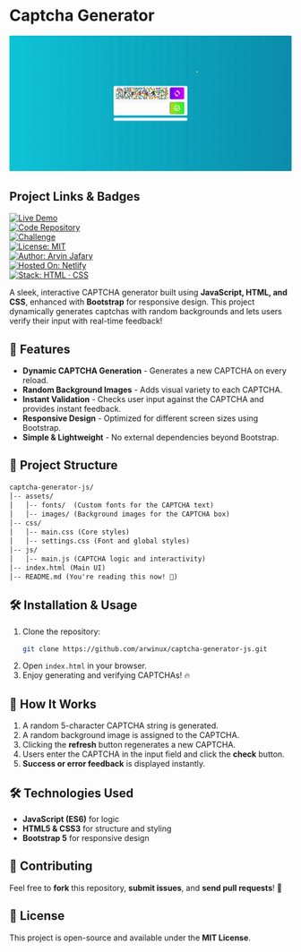 # Captcha Generator

<img src="./design/readme.gif">

## Project Links & Badges

<div style="text-align:left;">

[![Live Demo](https://img.shields.io/badge/Live-Demo-cc3333?style=for-the-badge)](https://02-junior-captcha-generator.netlify.app/)  
[![Code Repository](https://img.shields.io/badge/Code-Repository-d46b2a?style=for-the-badge)](https://github.com/arwinux/frontend-journey/tree/main/02-junior/captcha-generator)  
[![Challenge](https://img.shields.io/badge/Challenge-Persoanl-c7b000?style=for-the-badge&logoColor=white)](#)  
[![License: MIT](https://img.shields.io/badge/License-MIT-11bb33?style=for-the-badge)](https://opensource.org/licenses/MIT)  
[![Author: Arvin Jafary](https://img.shields.io/badge/Author-Arvin%20Jafary-3366cc?style=for-the-badge)](https://github.com/arwinux)  
[![Hosted On: Netlify](https://img.shields.io/badge/Hosted-Netlify-9933cc?style=for-the-badge)](https://www.netlify.com)  
[![Stack: HTML · CSS](https://img.shields.io/badge/Stack-HTML%20·%20CSS-cccccc?style=for-the-badge)](#)

</div>

A sleek, interactive CAPTCHA generator built using **JavaScript, HTML, and CSS**, enhanced with **Bootstrap** for responsive design. This project dynamically generates captchas with random backgrounds and lets users verify their input with real-time feedback!

## 🎯 Features

- **Dynamic CAPTCHA Generation** - Generates a new CAPTCHA on every reload.
- **Random Background Images** - Adds visual variety to each CAPTCHA.
- **Instant Validation** - Checks user input against the CAPTCHA and provides instant feedback.
- **Responsive Design** - Optimized for different screen sizes using Bootstrap.
- **Simple & Lightweight** - No external dependencies beyond Bootstrap.

## 📂 Project Structure

```
captcha-generator-js/
│-- assets/
│   │-- fonts/  (Custom fonts for the CAPTCHA text)
│   │-- images/ (Background images for the CAPTCHA box)
│-- css/
│   │-- main.css (Core styles)
│   │-- settings.css (Font and global styles)
│-- js/
│   │-- main.js (CAPTCHA logic and interactivity)
│-- index.html (Main UI)
│-- README.md (You're reading this now! 🎉)
```

## 🛠️ Installation & Usage

1. Clone the repository:
   ```bash
   git clone https://github.com/arwinux/captcha-generator-js.git
   ```
2. Open `index.html` in your browser.
3. Enjoy generating and verifying CAPTCHAs! 🔥

## 📝 How It Works

1. A random 5-character CAPTCHA string is generated.
2. A random background image is assigned to the CAPTCHA.
3. Clicking the **refresh** button regenerates a new CAPTCHA.
4. Users enter the CAPTCHA in the input field and click the **check** button.
5. **Success or error feedback** is displayed instantly.

## 🛠️ Technologies Used

- **JavaScript (ES6)** for logic
- **HTML5 & CSS3** for structure and styling
- **Bootstrap 5** for responsive design

## 🤝 Contributing

Feel free to **fork** this repository, **submit issues**, and **send pull requests**! 🚀

## 📜 License

This project is open-source and available under the **MIT License**.
